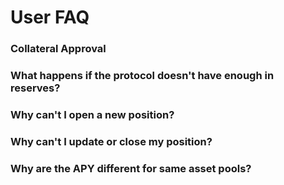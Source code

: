 # User FAQ

### Collateral Approval

### What happens if the protocol doesn't have enough in reserves?

### Why can't I open a new position?

### Why can't I update or close my position?

### Why are the APY different for same asset pools?
